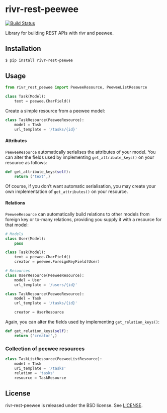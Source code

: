 # rivr-rest-peewee

[![Build Status](http://img.shields.io/travis/rivrproject/rivr-rest-peewee/master.svg?style=flat)](https://travis-ci.org/rivrproject/rivr-rest-peewee)

Library for building REST APIs with rivr and peewee.

## Installation

```bash
$ pip install rivr-rest-peewee
```

## Usage

```python
from rivr_rest_peewee import PeeweeResource, PeeweeListResource

class Task(Model):
    text = peewee.CharField()
```

Create a simple resource from a peewee model:

```python
class TaskResource(PeeweeResource):
    model = Task
    url_template = '/tasks/{id}'
```

#### Attributes

`PeeweeResource` automatically serialises the attributes of your model. You can alter the fields used by implementing `get_attribute_keys()` on your resource as follows:

```python
def get_attribute_keys(self):
    return ('text',)
```

Of course, if you don’t want automatic serialisation, you may create your own implementation of `get_attributes()` on your resource.

#### Relations

`PeeweeResource` can automatically build relations to other models from foreign key or to-many relations, providing you supply it with a resource for that model:

```python
# Models
class User(Model):
    pass

class Task(Model):
    text = peewee.CharField()
    creator = peewee.ForeignKeyField(User)

# Resources
class UserResource(PeeweeResource):
    model = User
    url_template = '/users/{id}'

class TaskResource(PeeweeResource):
    model = Task
    url_template = '/tasks/{id}'

    creator = UserResource
```

Again, you can alter the fields used by implementing `get_relation_keys()`:

```python
def get_relation_keys(self):
    return ('creator',)
```

### Collection of peewee resources

```python
class TaskListResource(PeeweeListResource):
    model = Task
    uri_template = '/tasks'
    relation = 'tasks'
    resource = TaskResource
```

## License

rivr-rest-peewee is released under the BSD license. See [LICENSE](LICENSE).

